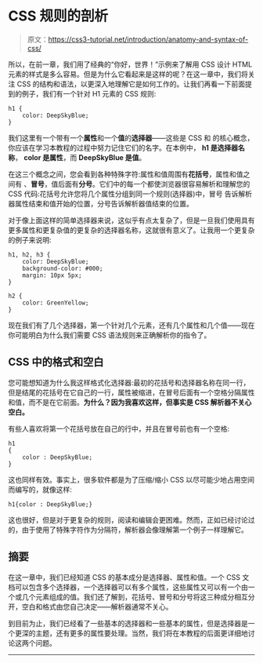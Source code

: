 # CSS 规则的剖析

> 原文：<https://css3-tutorial.net/introduction/anatomy-and-syntax-of-css/>

所以，在前一章，我们用了经典的“你好，世界！”示例来了解用 CSS 设计 HTML 元素的样式是多么容易。但是为什么它看起来是这样的呢？在这一章中，我们将关注 CSS 的结构和语法，以更深入地理解它是如何工作的。让我们再看一下前面提到的例子，我们有一个针对 H1 元素的 CSS 规则:

```
h1 {
	color: DeepSkyBlue;
}
```

我们这里有一个带有一个**属性**和一个**值**的**选择器**——这些是 CSS 和 的核心概念，你应该在学习本教程的过程中努力记住它们的名字。在本例中， **h1 是选择器名称**， **color 是属性**，而 **DeepSkyBlue 是值**。

在这三个概念之间，您会看到各种特殊字符:属性和值周围有**花括号**，属性和值之间有 、**冒号**，值后面有**分号**。它们中的每一个都使浏览器很容易解析和理解您的 CSS 代码:花括号允许您将几个属性分组到同一个规则(选择器)中，冒号 告诉解析器属性结束和值开始的位置，分号告诉解析器值结束的位置。

对于像上面这样的简单选择器来说，这似乎有点太复杂了，但是一旦我们使用具有更多属性和更复杂值的更复杂的选择器名称，这就很有意义了。让我用一个更复杂的例子来说明:

```
h1, h2, h3 {
	color: DeepSkyBlue;
	background-color: #000;
	margin: 10px 5px;
}

h2 {
	color: GreenYellow;
}
```

<input type="hidden" name="IL_IN_ARTICLE">

现在我们有了几个选择器，第一个针对几个元素，还有几个属性和几个值——现在你可能明白为什么我们需要 CSS 语法规则来正确解析你的指令了。

## CSS 中的格式和空白

您可能想知道为什么我这样格式化选择器:最初的花括号和选择器名称在同一行，但是结尾的花括号在它自己的一行，属性被缩进，在冒号后面有一个空格分隔属性和值，而不是在它前面。**为什么？因为我喜欢这样，但事实是 CSS 解析器不关心空白。**

有些人喜欢将第一个花括号放在自己的行中，并且在冒号前也有一个空格:

```
h1
{
	color : DeepSkyBlue;
}
```

这也同样有效。事实上，很多软件都是为了压缩/缩小 CSS 以尽可能少地占用空间而编写的，就像这样:

```
h1{color : DeepSkyBlue;}
```

这也很好，但是对于更复杂的规则，阅读和编辑会更困难。然而，正如已经讨论过的，由于使用了特殊字符作为分隔符，解析器会像理解第一个例子一样理解它。

## 摘要

在这一章中，我们已经知道 CSS 的基本成分是选择器、属性和值。一个 CSS 文档可以包含多个选择器，一个选择器可以有多个属性，这些属性又可以有一个由一个或几个元素组成的值。我们还了解到，花括号、冒号和分号将这三种成分相互分开，空白和格式由您自己决定——解析器通常不关心。

到目前为止，我们已经看了一些基本的选择器和一些基本的属性，但是选择器是一个更深的主题，还有更多的属性要处理。当然，我们将在本教程的后面更详细地讨论这两个问题。

* * *
